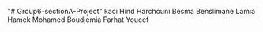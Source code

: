 "# Group6-sectionA-Project" 
kaci Hind
Harchouni Besma
Benslimane Lamia
Hamek Mohamed
Boudjemia Farhat Youcef

